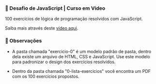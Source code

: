 ### 🚀 Desafio de JavaScript | Curso em Vídeo

100 exercícios de lógica de programação resolvidos com JavaScript. 

Saiba mais através deste [vídeo aqui](https://youtu.be/Mf6RUkUfkZ4?si=qvUPAFF_pqAGeKG9).

### 👀 Observações

- A pasta chamada "exercicio-0" é um modelo padrão de pasta, dentro dela existe um arquivo de HTML, CSS e JavaScript. Use este modelo para padronizar o design dos exercícios resolvidos.

- Dentro da pasta chamada "0-lista-exercicios" você encontra um PDF com os 100 exercícios propostos.


 

